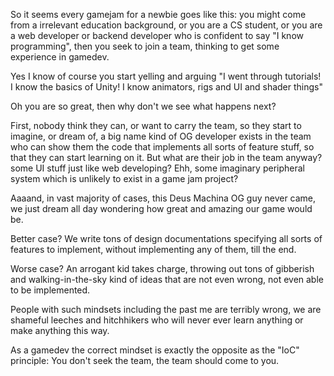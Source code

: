 So it seems every gamejam for a newbie goes like this: 
you might come from a irrelevant education background, or you are a CS student, 
or you are a web developer or backend developer who is confident to say "I know programming", 
then you seek to join a team, thinking to get some experience in gamedev.

Yes I know of course you start yelling and arguing "I went through tutorials! I know the basics of Unity! I know animators, rigs and UI and shader things"

Oh you are so great, then why don't we see what happens next?

First, nobody think they can, or want to carry the team, so they start to imagine, or dream of, 
a big name kind of OG developer exists in the team who can show them the code that implements all sorts of feature stuff, so that they can start learning on it. 
But what are their job in the team anyway? some UI stuff just like web developing? Ehh,
some imaginary peripheral system which is unlikely to exist in a game jam project?

Aaaand, in vast majority of cases, this Deus Machina OG guy never came, we just dream all day wondering how great and amazing our game would be.

Better case? We write tons of design documentations specifying all sorts of features to implement, without implementing any of them, till the end.

Worse case? An arrogant kid takes charge, throwing out tons of gibberish and walking-in-the-sky kind of ideas that are not even wrong, not even able to be implemented.

People with such mindsets including the past me are terribly wrong, we are shameful leeches and hitchhikers who will never ever learn anything or make anything this way.

As a gamedev the correct mindset is exactly the opposite as the "IoC" principle: You don't seek the team, the team should come to you.

